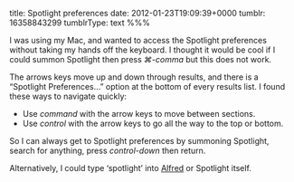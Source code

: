 title: Spotlight preferences
date: 2012-01-23T19:09:39+0000
tumblr: 16358843299
tumblrType: text
%%%

I was using my Mac, and wanted to access the Spotlight preferences without taking my hands off the keyboard. I thought it would be cool if I could summon Spotlight then press *⌘-comma* but this does not work. 

The arrows keys move up and down through results, and there is a “Spotlight Preferences…” option at the bottom of every results list. I found these ways to navigate quickly:

 - Use *command* with the arrow keys to move between sections.
 - Use *control* with the arrow keys to go all the way to the top or bottom.

So I can always get to Spotlight preferences by summoning Spotlight, search for anything, press *control-down* then return. 

Alternatively, I could type ‘spotlight’ into [Alfred](http://www.alfredapp.com/) or Spotlight itself. 
